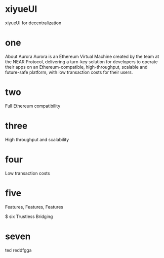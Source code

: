 # xiyueUI
xiyueUI for decentralization

# one
About Aurora
Aurora is an Ethereum Virtual Machine created by the team at the NEAR Protocol, delivering a turn-key solution for developers to operate their apps on an Ethereum-compatible, high-throughput, scalable and future-safe platform, with low transaction costs for their users.

# two
Full Ethereum compatibility

# three
High throughput and scalability

# four
Low transaction costs

# five
Features, Features, Features

$ six
Trustless Bridging

# seven
ted reddfgga
